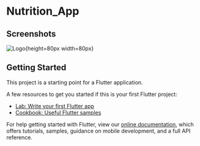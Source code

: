 # Nutrition_App

## Screenshots
![Logo](https://github.com/Safnaj/Flutter-UI-Samples/blob/master/Nutrition_App/assets/Nutrition_UI.jpg){height=80px width=80px}

## Getting Started

This project is a starting point for a Flutter application.

A few resources to get you started if this is your first Flutter project:

- [Lab: Write your first Flutter app](https://flutter.dev/docs/get-started/codelab)
- [Cookbook: Useful Flutter samples](https://flutter.dev/docs/cookbook)

For help getting started with Flutter, view our
[online documentation](https://flutter.dev/docs), which offers tutorials,
samples, guidance on mobile development, and a full API reference.
